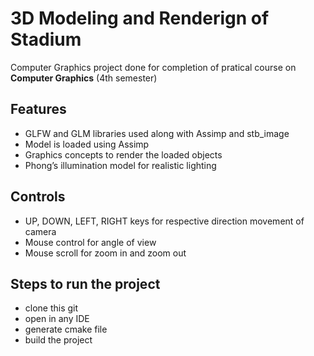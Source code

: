 # 3D Modeling and Renderign of Stadium
Computer Graphics project done for completion of pratical course on **Computer Graphics** (4th semester)
## Features
- GLFW and GLM libraries used along with Assimp and stb_image
- Model is loaded using Assimp
- Graphics concepts to render the loaded objects
- Phong’s illumination model for realistic lighting
## Controls
- UP, DOWN, LEFT, RIGHT keys for respective direction movement of camera
- Mouse control for angle of view
- Mouse scroll for zoom in and zoom out
## Steps to run the project
- clone this git
- open in any IDE
- generate cmake file
- build the project
